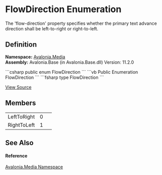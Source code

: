 # FlowDirection Enumeration


The 'flow-direction' property specifies whether the primary text advance direction shall be left-to-right or right-to-left.



## Definition
**Namespace:** <a href="N_Avalonia_Media">Avalonia.Media</a>  
**Assembly:** Avalonia.Base (in Avalonia.Base.dll) Version: 11.2.0

<Tabs groupId="api-code-preview">
<TabItem value="csharp" label="C#">
```csharp
public enum FlowDirection
```
</TabItem>
<TabItem value="vb" label="VB">
```vb
Public Enumeration FlowDirection
```
</TabItem>
<TabItem value="fsharp" label="F#">
```fsharp
type FlowDirection
```
</TabItem>
</Tabs>



<a href="https://github.com/AvaloniaUI/Avalonia/tree/master/src/Avalonia.Base/Media/FlowDirection.cs" title="View the source code">View Source</a>



## Members
<table>
<tr>
<td>LeftToRight</td>
<td>0</td>
<td> </td>
</tr>
<tr>
<td>RightToLeft</td>
<td>1</td>
<td> </td>
</tr>
</table>

## See Also


#### Reference
<a href="N_Avalonia_Media">Avalonia.Media Namespace</a>  

